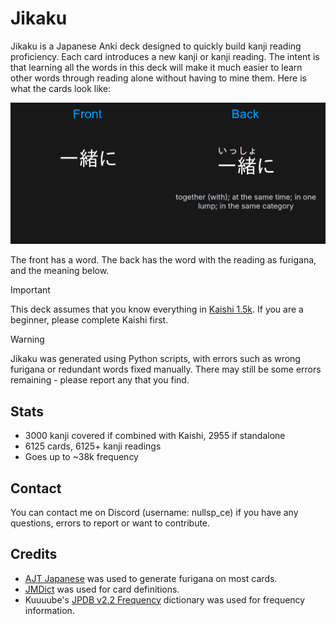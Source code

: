 # Jikaku

Jikaku is a Japanese Anki deck designed to quickly build kanji reading proficiency. Each card introduces a new kanji or kanji reading. The intent is that learning all the words in this deck will make it much easier to learn other words through reading alone without having to mine them. Here is what the cards look like:

![Image showing the front and back of a card](https://github.com/nullsp-ce/Jikaku/blob/main/JikakuCard.png?raw=true)

The front has a word. The back has the word with the reading as furigana, and the meaning below.

> [!IMPORTANT]
> This deck assumes that you know everything in [Kaishi 1.5k](https://github.com/donkuri/Kaishi/tree/main). If you are a beginner, please complete Kaishi first.

> [!WARNING]
> Jikaku was generated using Python scripts, with errors such as wrong furigana or redundant words fixed manually. There may still be some errors remaining - please report any that you find.

## Stats
- 3000 kanji covered if combined with Kaishi, 2955 if standalone
- 6125 cards, 6125+ kanji readings
- Goes up to ~38k frequency

## Contact
You can contact me on Discord (username: nullsp_ce) if you have any questions, errors to report or want to contribute.

## Credits
- [AJT Japanese](https://github.com/Ajatt-Tools/Japanese) was used to generate furigana on most cards.
- [JMDict](http://jmdict.org/) was used for card definitions.
- Kuuuube's [JPDB v2.2 Frequency](https://github.com/Kuuuube/yomitan-dictionaries?tab=readme-ov-file#jpdb-v22-frequency-1) dictionary was used for frequency information.
